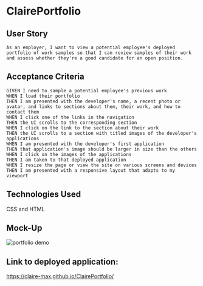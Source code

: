# ClairePortfolio

## User Story
```
As an employer, I want to view a potential employee's deployed portfolio of work samples so that I can review samples of their work and assess whether they're a good candidate for an open position.
```

## Acceptance Criteria
```
GIVEN I need to sample a potential employee's previous work
WHEN I load their portfolio
THEN I am presented with the developer's name, a recent photo or avatar, and links to sections about them, their work, and how to contact them
WHEN I click one of the links in the navigation
THEN the UI scrolls to the corresponding section
WHEN I click on the link to the section about their work
THEN the UI scrolls to a section with titled images of the developer's applications
WHEN I am presented with the developer's first application
THEN that application's image should be larger in size than the others
WHEN I click on the images of the applications
THEN I am taken to that deployed application
WHEN I resize the page or view the site on various screens and devices
THEN I am presented with a responsive layout that adapts to my viewport
```

## Technologies Used

CSS and HTML

## Mock-Up
![portfolio demo](./images/02-advanced-css-homework-demo.gif)

## Link to deployed application:

https://claire-max.github.io/ClairePortfolio/


